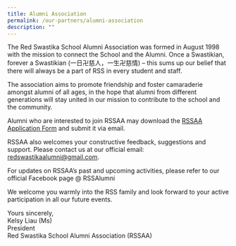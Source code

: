 ```yaml
---
title: Alumni Association
permalink: /our-partners/alumni-association
description: ""
---
```

The Red Swastika School Alumni Association was formed in August 1998 with the mission to connect the School and the Alumni. Once a Swastikian, forever a Swastikian (一日卍慈人，一生卍慈情) – this sums up our belief that there will always be a part of RSS in every student and staff.

The association aims to promote friendship and foster camaraderie amongst alumni of all ages, in the hope that alumni from different generations will stay united in our mission to contribute to the school and the community.

Alumni who are interested to join RSSAA may download the [RSSAA Application Form](https://bit.ly/3FhoDB7) and submit it via email.

RSSAA also welcomes your constructive feedback, suggestions and support. Please contact us at our official email: [redswastikaalumni@gmail.com](mailto:redswastikaalumni@gmail.com).

For updates on RSSAA’s past and upcoming activities, please refer to our official Facebook page @ RSSAlumni

We welcome you warmly into the RSS family and look forward to your active participation in all our future events.

Yours sincerely,
<br>Kelsy Liau (Ms)
<br>President
<br>Red Swastika School Alumni Association (RSSAA)